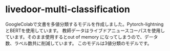 # livedoor-multi-classification

GoogleColabで文書を多値分類するモデルを作成しました。Pytorch-lightningとBERTを使用しています。
教師データはライブドアニュースコーパスを使用しています。そのまま使用するとout of memory になってしまうので、データ数、ラベル数共に削減しています。
このモデルは3値分類のモデルです。
